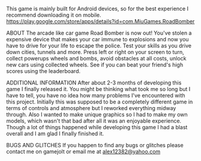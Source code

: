 This game is mainly built for Android devices, so for the best experience I recommend downloading it on mobile.
https://play.google.com/store/apps/details?id=com.MiuGames.RoadBomber

  ABOUT
The arcade like car game Road Bomber is now out!
You've stolen a expensive device that makes your car immune to explosions and now you have to drive for your life to escape the police. Test your skills as you drive down cities, tunnels and more. Press left or right on your screen to turn, collect powerups wheels and bombs, avoid obstacles at all costs, unlock new cars using collected wheels. See if you can beat your friend's high scores using the leaderboard.

  ADDITIONAL INFORMATION
After about 2-3 months of developing this game I finally released it. You might be thinking what took me so long but I have to tell, you have no idea how many problems I've encountered with this project. Initially this was supposed to be a completely different game in terms of controls and atmosphere but I reworked everything midway through. Also I wanted to make unique graphics so I had to make my own models, which wasn't that bad after all it was an enjoyable experience. Though a lot of things happened while developing this game I had a blast overall and I am glad I finally finished it.

  BUGS AND GLITCHES
If you happen to find any bugs or glitches please contact me on gamejolt
or email me at alex12382@yahoo.com
